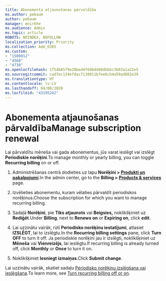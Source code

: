 ```yaml
---
title: Abonementa atjaunošanas pārvaldība
ms.author: pebaum
author: pebaum
manager: mnirkhe
ms.audience: Admin
ms.topic: article
ROBOTS: NOINDEX, NOFOLLOW
localization_priority: Priority
ms.collection: Adm_O365
ms.custom:
- "1500012"
- "4568"
- "4730"
ms.openlocfilehash: 1f54b65f9e20bed4f69bdd08dbbbc3b03a1a22e5
ms.sourcegitcommit: cad7ec134efdac7130911bfee6cb4a59ad882e39
ms.translationtype: HT
ms.contentlocale: lv-LV
ms.lasthandoff: 04/08/2020
ms.locfileid: "43195242"
---
```

# <a name="manage-subscription-renewal"></a><span data-ttu-id="2bed6-102">Abonementa atjaunošanas pārvaldība</span><span class="sxs-lookup"><span data-stu-id="2bed6-102">Manage subscription renewal</span></span>

<span data-ttu-id="2bed6-103">Lai pārvaldītu mēneša vai gada abonementus, jūs varat ieslēgt vai izslēgt **Periodiskie norēķini**.</span><span class="sxs-lookup"><span data-stu-id="2bed6-103">To manage monthly or yearly billing, you can toggle **Recurring billing** on or off.</span></span>

1. <span data-ttu-id="2bed6-104">Administrēšanas centrā dodieties uz lapu **Norēķini > [Produkti un pakalpojumi](https://go.microsoft.com/fwlink/p/?linkid=842054)**.</span><span class="sxs-lookup"><span data-stu-id="2bed6-104">In the admin center, go to the **Billing > [Products & services](https://go.microsoft.com/fwlink/p/?linkid=842054)** page.</span></span>

2. <span data-ttu-id="2bed6-105">Izvēlieties abonementu, kuram vēlaties pārvaldīt periodiskos norēķinus.</span><span class="sxs-lookup"><span data-stu-id="2bed6-105">Choose the subscription for which you want to manage recurring billing.</span></span>

3. <span data-ttu-id="2bed6-106">Sadaļā **Norēķini**, pie **Tiks atjaunots** vai **Beigsies,** noklikšķiniet uz **Rediģēt**.</span><span class="sxs-lookup"><span data-stu-id="2bed6-106">Under **Billing**, next to **Renews on** or **Expiring on**, click **edit**.</span></span>

4. <span data-ttu-id="2bed6-107">Lai uzzinātu vairāk, rūtī **Periodisko norēķinu iestatījumi**, atlasiet **IZSLĒGT**, lai to izslēgtu.</span><span class="sxs-lookup"><span data-stu-id="2bed6-107">In the **Recurring billing settings** pane, click **Turn OFF** to turn it off.</span></span> <span data-ttu-id="2bed6-108">Ja periodiskie norēķini jau ir izslēgti, noklikšķiniet uz **Mēneša** vai **Vienreizējs**, lai ieslēgtu.</span><span class="sxs-lookup"><span data-stu-id="2bed6-108">If recurring billing is already turned off, click **Monthly** or **Once** to turn it on.</span></span>

5. <span data-ttu-id="2bed6-109">Noklikšķiniet **Iesniegt izmaiņas**.</span><span class="sxs-lookup"><span data-stu-id="2bed6-109">Click **Submit change**.</span></span>

<span data-ttu-id="2bed6-110">Lai uzzinātu vairāk, skatiet sadaļu [Periodisko norēķinu izslēgšana vai ieslēgšana](https://docs.microsoft.com/office365/admin/subscriptions-and-billing/renew-your-subscription#turn-recurring-billing-off-or-on).</span><span class="sxs-lookup"><span data-stu-id="2bed6-110">To learn more, see [Turn recurring billing off or on](https://docs.microsoft.com/office365/admin/subscriptions-and-billing/renew-your-subscription#turn-recurring-billing-off-or-on).</span></span>
